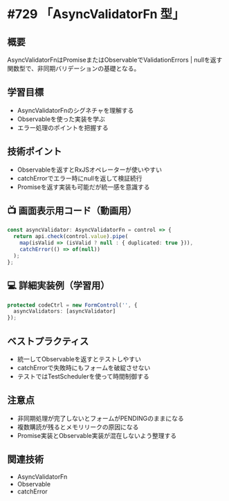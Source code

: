 # #729 「AsyncValidatorFn 型」

## 概要
AsyncValidatorFnはPromiseまたはObservableでValidationErrors | nullを返す関数型で、非同期バリデーションの基礎となる。

## 学習目標
- AsyncValidatorFnのシグネチャを理解する
- Observableを使った実装を学ぶ
- エラー処理のポイントを把握する

## 技術ポイント
- Observableを返すとRxJSオペレーターが使いやすい
- catchErrorでエラー時にnullを返して検証続行
- Promiseを返す実装も可能だが統一感を意識する

## 📺 画面表示用コード（動画用）
```typescript
const asyncValidator: AsyncValidatorFn = control => {
  return api.check(control.value).pipe(
    map(isValid => (isValid ? null : { duplicated: true })),
    catchError(() => of(null))
  );
};
```

## 💻 詳細実装例（学習用）
```typescript
protected codeCtrl = new FormControl('', {
  asyncValidators: [asyncValidator]
});
```

## ベストプラクティス
- 統一してObservableを返すとテストしやすい
- catchErrorで失敗時にもフォームを破綻させない
- テストではTestSchedulerを使って時間制御する

## 注意点
- 非同期処理が完了しないとフォームがPENDINGのままになる
- 複数購読が残るとメモリリークの原因になる
- Promise実装とObservable実装が混在しないよう整理する

## 関連技術
- AsyncValidatorFn
- Observable
- catchError

